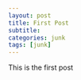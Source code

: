 ```yaml
---
layout: post
title: First Post
subtitle:
categories: junk
tags: [junk]
---
```


This is the first post
